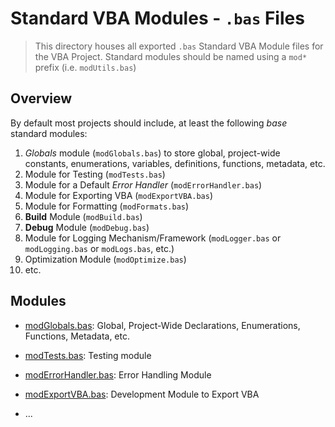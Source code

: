 # Standard VBA Modules - `.bas` Files

> This directory houses all exported `.bas` Standard VBA Module files for the VBA Project. Standard modules should be named using a `mod*` prefix (i.e. `modUtils.bas`)

## Overview

By default most projects should include, at least the following *base* standard modules:

1. *Globals* module (`modGlobals.bas`) to store global, project-wide constants, enumerations, variables, definitions, functions, metadata, etc.
2. Module for Testing (`modTests.bas`)
3. Module for a Default *Error Handler* (`modErrorHandler.bas`)
4. Module for Exporting VBA (`modExportVBA.bas`)
5. Module for Formatting (`modFormats.bas`)
6. **Build** Module (`modBuild.bas`)
7. **Debug** Module (`modDebug.bas`)
8. Module for Logging Mechanism/Framework (`modLogger.bas` or `modLogging.bas` or `modLogs.bas`, etc.)
9. Optimization Module (`modOptimize.bas`)
10. etc.

## Modules

- [modGlobals.bas](modGlobals.bas): Global, Project-Wide Declarations, Enumerations, Functions, Metadata, etc.
- [modTests.bas](modTests.bas): Testing module
- [modErrorHandler.bas](modErrorHandler.bas): Error Handling Module
- [modExportVBA.bas](modExportVBA.bas): Development Module to Export VBA

- ...

